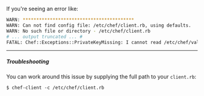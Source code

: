 If you're seeing an error like:

```bash
WARN: *****************************************
WARN: Can not find config file: /etc/chef/client.rb, using defaults.
WARN: No such file or directory - /etc/chef/client.rb
# ... output truncated ... #
FATAL: Chef::Exceptions::PrivateKeyMissing: I cannot read /etc/chef/validation.pem, which you told me to use to sign requests!
```

- - -

##### Troubleshooting

You can work around this issue by supplying the full path to your `client.rb`:

    $ chef-client -c /etc/chef/client.rb
